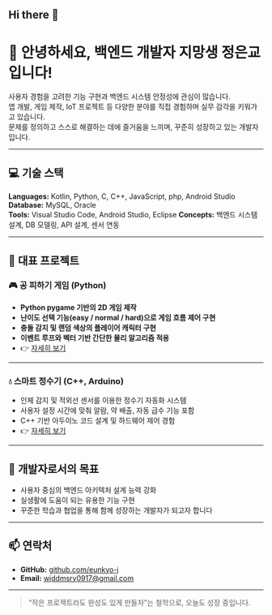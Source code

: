 ## Hi there 👋

# 👋 안녕하세요, 백엔드 개발자 지망생 정은교입니다!

사용자 경험을 고려한 기능 구현과 백엔드 시스템 안정성에 관심이 많습니다.  
앱 개발, 게임 제작, IoT 프로젝트 등 다양한 분야를 직접 경험하며 실무 감각을 키워가고 있습니다.  
문제를 정의하고 스스로 해결하는 데에 즐거움을 느끼며, 꾸준히 성장하고 있는 개발자입니다.

---

## 💻 기술 스택

**Languages:** Kotlin, Python, C, C++, JavaScript, php, Android Studio
**Database:** MySQL, Oracle  
**Tools:** Visual Studio Code, Android Studio, Eclipse
**Concepts:** 백엔드 시스템 설계, DB 모델링, API 설계, 센서 연동

---

## 🚀 대표 프로젝트

<!--### 🎫 좌석 예약 플랫폼 (Android, Kotlin, MySQL)
- 전체 시스템 구조 설계 및 프론트엔드·백엔드 직접 구현
- 사용자 로그인, 좌석 선택, 예약 및 취소 기능 포함
- MySQL 기반의 데이터베이스와 앱 간 실시간 연동
- 👉 [자세히 보기](https://github.com/eunkyo-j/flying)

---
-->

### 🎮 공 피하기 게임 (Python)

- **Python pygame 기반의 2D 게임 제작**
- **난이도 선택 기능(easy / normal / hard)으로 게임 흐름 제어 구현**
- **충돌 감지 및 랜덤 색상의 플레이어 캐릭터 구현**
- **이벤트 루프와 벡터 기반 간단한 물리 알고리즘 적용**
- 👉 [자세히 보기](https://github.com/eunkyo-j/ball_game)

---

### 💧 스마트 정수기 (C++, Arduino)
- 인체 감지 및 적외선 센서를 이용한 정수기 자동화 시스템
- 사용자 설정 시간에 맞춰 알람, 약 배출, 자동 급수 기능 포함
- C++ 기반 아두이노 코드 설계 및 하드웨어 제어 경험
- 👉 [자세히 보기](https://github.com/eunkyo-j/-.git)

---

## 🎯 개발자로서의 목표

- 사용자 중심의 백엔드 아키텍처 설계 능력 강화
- 실생활에 도움이 되는 유용한 기능 구현
- 꾸준한 학습과 협업을 통해 함께 성장하는 개발자가 되고자 합니다

---

## 📫 연락처

- **GitHub:** [github.com/eunkyo-j](https://github.com/eunkyo-j)
- **Email:** wjddmsry0917@gmail.com

---

> “작은 프로젝트라도 완성도 있게 만들자”는 철학으로, 오늘도 성장 중입니다.

